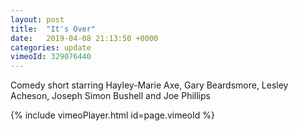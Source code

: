 ```yaml
---
layout: post
title:  "It's Over"
date:   2019-04-08 21:13:50 +0000
categories: update
vimeoId: 329076440
---
```


Comedy short starring Hayley-Marie Axe, Gary Beardsmore, Lesley Acheson, Joseph Simon Bushell and Joe Phillips

{% include vimeoPlayer.html id=page.vimeoId %}